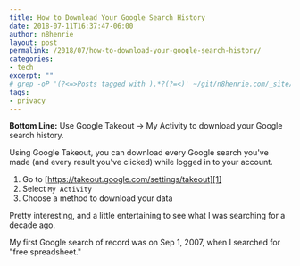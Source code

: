 ```yaml
---
title: How to Download Your Google Search History
date: 2018-07-11T16:37:47-06:00
author: n8henrie
layout: post
permalink: /2018/07/how-to-download-your-google-search-history/
categories:
- tech
excerpt: ""
# grep -oP '(?<=>Posts tagged with ).*?(?=<)' ~/git/n8henrie.com/_site/tags/index.html
tags:
- privacy
---
```

**Bottom Line:** Use Google Takeout -> My Activity to download your Google
search history.
<!--more-->
Using Google Takeout, you can download every Google search you've made (and
every result you've clicked) while logged in to your account.

1. Go to [https://takeout.google.com/settings/takeout][1]
1. Select `My Activity`
1. Choose a method to download your data

Pretty interesting, and a little entertaining to see what I was searching for
a decade ago.

My first Google search of record was on Sep 1, 2007, when I searched for "free
spreadsheet."

[1]: https://takeout.google.com/settings/takeout
